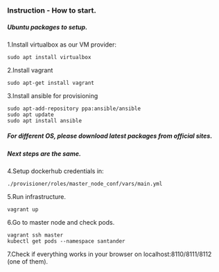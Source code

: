 ### Instruction - How to start.

##### Ubuntu packages to setup.

1.Install virtualbox as our VM provider:
```
sudo apt install virtualbox
```
2.Install vagrant
```
sudo apt-get install vagrant
```
3.Install ansible for provisioning
```
sudo apt-add-repository ppa:ansible/ansible 
sudo apt update
sudo apt install ansible
```

##### For different OS, please download latest packages from official sites.
##### Next steps are the same.

4.Setup dockerhub credentials in:
```
./provisioner/roles/master_node_conf/vars/main.yml
```
5.Run infrastructure.
```
vagrant up
```

6.Go to master node and check pods.
```shell
vagrant ssh master
kubectl get pods --namespace santander
```
7.Check if everything works in your browser on localhost:8110/8111/8112 (one of them).
